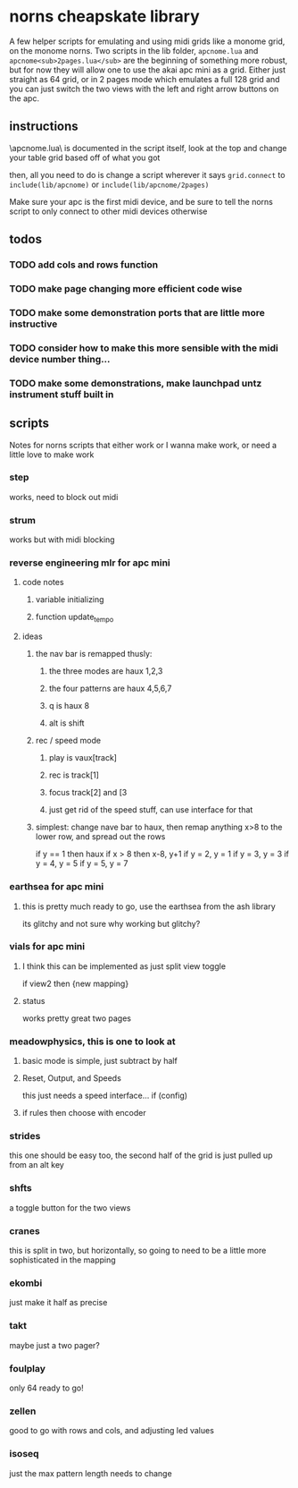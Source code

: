 # norns cheapskate library

A few helper scripts for emulating and using midi grids like a monome grid, on the monome norns.
Two scripts in the lib folder, `apcnome.lua` and `apcnome<sub>2pages.lua</sub>` are the beginning of something more robust, but for now they will allow one to use the akai apc mini as a grid.  Either just straight as 64 grid, or in 2 pages mode which emulates a full 128 grid and you can just switch the two views with the left and right arrow buttons on the apc.  


<a id="org42ed9d4"></a>

## instructions

\apcnome.lua\ is documented in the script itself, look at the top and change your table grid based off of what you got 

then, all you need to do is change a script wherever it says `grid.connect` to `include(lib/apcnome)` or `include(lib/apcnome/2pages)`

Make sure your apc is the first midi device, and be sure to tell the norns script to only connect to other midi devices otherwise 


<a id="orgf42c8e5"></a>

## todos


<a id="org83f05cc"></a>

### TODO add cols and rows function


<a id="org77afa5e"></a>

### TODO make page changing more efficient code wise


<a id="orga40afa7"></a>

### TODO make some demonstration ports that are little more instructive


<a id="org64505c4"></a>

### TODO consider how to make this more sensible with the midi device number thing&#x2026;


<a id="org31b607f"></a>

### TODO make some demonstrations, make launchpad untz instrument stuff built in


<a id="org261617c"></a>

## scripts

Notes for norns scripts that either work or I wanna make work, or need a little love to make work


<a id="orgedb845e"></a>

### step

works, need to block out midi


<a id="org9cccd1f"></a>

### strum

works but with midi blocking


<a id="org8a675de"></a>

### reverse engineering mlr for apc mini

1.  code notes

    1.  variable initializing
    
    2.  function update<sub>tempo</sub>

2.  ideas

    1.  the nav bar is remapped thusly:
    
        1.  the three modes are haux 1,2,3
        
        2.  the four patterns are haux 4,5,6,7
        
        3.  q is haux 8
        
        4.  alt is shift
    
    2.  rec / speed mode
    
        1.  play is vaux[track]
        
        2.  rec is track[1]
        
        3.  focus track[2] and [3
        
        4.  just get rid of the speed stuff, can use interface for that
    
    3.  simplest:  change nave bar to haux, then remap anything x>8 to the lower row, and spread out the rows
    
        if y == 1 then haux
        if x > 8 then x-8, y+1
        if y = 2, y = 1
        if y = 3, y = 3
        if y = 4, y = 5
        if y = 5, y = 7


<a id="org9841e43"></a>

### earthsea for apc mini

1.  this is pretty much ready to go, use the earthsea from the ash library

    its glitchy and not sure why
    working but glitchy?


<a id="org62ae768"></a>

### vials for apc mini

1.  I think this can be implemented as just split view toggle

    if view2 then {new mapping}

2.  status

    works pretty great two pages


<a id="orgc8f0e19"></a>

### meadowphysics, this is one to look at

1.  basic mode is simple, just subtract by half

2.  Reset, Output, and Speeds

    this just needs a speed interface&#x2026;
    if (config)

3.  if rules then choose with encoder


<a id="org83a4422"></a>

### strides

this one should be easy too, the second half of the grid is just pulled up from an alt key


<a id="org3e15793"></a>

### shfts

a toggle button for the two views


<a id="orgc623d97"></a>

### cranes

this is split in two, but horizontally, so going to need to be a little more sophisticated in the mapping


<a id="orgfd59ba4"></a>

### ekombi

just make it half as precise


<a id="orgf0eced5"></a>

### takt

maybe just a two pager?


<a id="org44f2df4"></a>

### foulplay

only 64 ready to go!


<a id="org58ec7ff"></a>

### zellen

good to go with rows and cols, and adjusting led values


<a id="org0602329"></a>

### isoseq

just the max pattern length needs to change

